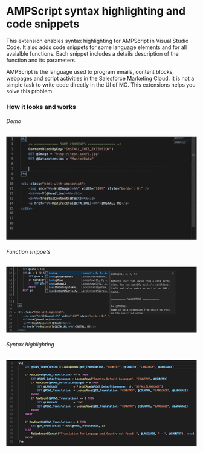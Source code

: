 # AMPScript syntax highlighting and code snippets

This extension enables syntax highlighting for AMPScript in Visual Studio Code. It also adds code snippets for some language elements and for all avaialble functions. Each snippet includes a details description of the function and its parameters.

AMPScript is the language used to program emails, content blocks, webpages and script activities in the Salesforce Marketing Cloud. It is not a simple task to write code directly in the UI of MC. This extensions helps you solve this problem.

### How it looks and works

###### Demo

![AMPScript](https://raw.githubusercontent.com/Bizcuit/vscode-ampscript/master/screenshot_video.gif)

###### Function snippets 

![AMPScript](https://raw.githubusercontent.com/Bizcuit/vscode-ampscript/master/screenshot_snippets.png)

###### Syntax highlighting

![AMPScript](https://raw.githubusercontent.com/Bizcuit/vscode-ampscript/master/screenshot.png)
